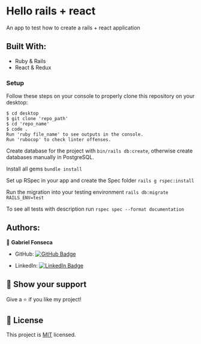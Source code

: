 # Hello rails + react
An app to test how to create a rails + react application

## Built With:

- Ruby & Rails
- React & Redux

### Setup

Follow these steps on your console to properly clone this repository on your desktop:

```
$ cd desktop
$ git clone 'repo_path'
$ cd 'repo_name'
$ code .
Run 'ruby file_name' to see outputs in the console.
Run 'rubocop' to check linter offenses.
```

Create database for the project with `bin/rails db:create`, otherwise create databases manually in PostgreSQL.

Install all gems `bundle install`

Set up RSpec in your app and create the Spec folder `rails g rspec:install`

Run the migration into your testing environment `rails db:migrate RAILS_ENV=test`

To see all tests with description run `rspec spec --format documentation`

## Authors:
👤 **Gabriel Fonseca**

- GitHub: [![GitHub Badge](https://img.shields.io/badge/-Gopxfs-white?logo=GitHub&logoColor=181717&style=plastic)](https://github.com/Gopxfs)

- LinkedIn: [![LinkedIn Badge](https://img.shields.io/badge/-GabrielFonseca-white?logo=LinkedIn&logoColor=1DA1F2&style=plastic)](https://www.linkedin.com/in/gabriel-fonseca-sales/)

## :star2: Show your support

Give a :star: if you like my project!

## :pencil: License

This project is [MIT](https://github.com/Gopxfs/hello-rails-react/blob/dev/LICENSE) licensed.
